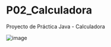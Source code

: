 # P02_Calculadora
Proyecto de Práctica Java - Calculadora

![image](https://github.com/LSalazarLuis/P02_Calculadora/assets/130400549/a11b8eb2-0270-445d-a8d1-f9561d28801b)

